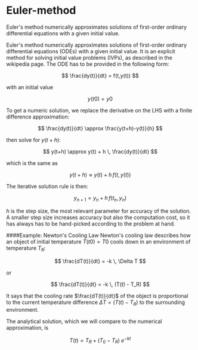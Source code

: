# Euler-method
Euler's method numerically approximates solutions of first-order ordinary differential equations with a given initial value.

Euler's method numerically approximates solutions of first-order ordinary differential equations (ODEs) with a given initial value. It is an explicit method for solving initial value problems (IVPs), as described in the wikipedia page. The ODE has to be provided in the following form:

$$ 
\frac{dy(t)}{dt} = f(t,y(t)) 
$$

with an initial value

$$
y(t0) = y0
$$

To get a numeric solution, we replace the derivative on the LHS with a finite difference approximation:

$$
\frac{dy(t)}{dt}  \approx \frac{y(t+h)-y(t)}{h}
$$

then solve for $y(t + h)$:

$$
y(t+h) \approx y(t) + h \, \frac{dy(t)}{dt}
$$

which is the same as

$$
y(t+h) \approx y(t) + h \, f(t,y(t))
$$

The iterative solution rule is then:

$$
y_{n+1} = y_n + h \, f(t_n, y_n)
$$

$h$ is the step size, the most relevant parameter for accuracy of the solution. A smaller step size increases accuracy but also the computation cost, so it has always has to be hand-picked according to the problem at hand.

####Example: Newton's Cooling Law
Newton's cooling law describes how an object of initial temperature $T(t0) = T0$ cools down in an environment of temperature $T_R$:

$$
\frac{dT(t)}{dt} = -k \, \Delta T
$$

or

$$
\frac{dT(t)}{dt} = -k \, (T(t) - T_R)
$$

It says that the cooling rate $\frac{dT(t)}{dt}$ of the object is proportional to the current temperature difference $ΔT = (T(t) − T_R)$ to the surrounding environment.

The analytical solution, which we will compare to the numerical approximation, is

$$
T(t) = T_R + (T_0 - T_R) \; e^{-k t}
$$
